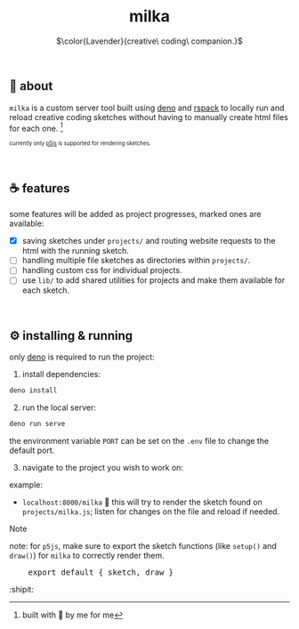 <h1 align="center">milka</h1>
<p align="center">
    $\color{Lavender}{creative\ coding\ companion.}$
</p>

<br>
<h2>🐶 about</h2>

`milka` is a custom server tool built using [deno](https://deno.com/) and
[rspack](https://rspack.dev/) to locally run and reload creative coding sketches
without having to manually create html files for each one. [^1]

<sub><sup> currently only [p5js](https://p5js.org/) is supported for rendering
sketches. </sup></sub>

<br>
<h2>☕️ features</h2>

some features will be added as project progresses, marked ones are available:

- [x] saving sketches under `projects/` and routing website requests to the html
      with the running sketch.
- [ ] handling multiple file sketches as directories within `projects/`.
- [ ] handling custom css for individual projects.
- [ ] use `lib/` to add shared utilities for projects and make them available
      for each sketch.

<br>
<h2>⚙️ installing & running</h2>

only [deno](https://deno.com/) is required to run the project:

1. install dependencies:

```bash
deno install
```

2. run the local server:

```bash
deno run serve
```

the environment variable `PORT` can be set on the `.env` file to change the
default port.

3. navigate to the project you wish to work on:

example:

- `localhost:8000/milka` 🔗 this will try to render the sketch found on
  `projects/milka.js`; listen for changes on the file and reload if needed.

> [!NOTE]
> note: for `p5js`, make sure to export the sketch functions (like `setup()` and
> `draw()`) for `milka` to correctly render them.

<pre lang="js">
    export default { sketch, draw }
</pre>

:shipit:

[^1]: built with 🤍 by me for me
